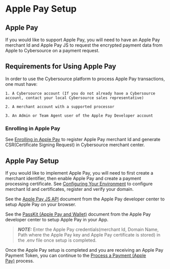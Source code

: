 # Apple Pay Setup

## Apple Pay

If you would like to support Apple Pay, you will need to have an Apple Pay merchant Id and Apple Pay JS to request the encrypted payment data from Apple to Cybersource on a payment request.

## Requirements for Using Apple Pay

In order to use the Cybersource platform to process Apple Pay transactions, one must have:

    1. A Cybersource account (If you do not already have a Cybersource account, contact your local Cybersource sales representative)

    2. A merchant account with a supported processor

    3. An Admin or Team Agent user of the Apple Pay Developer account

### Enrolling in Apple Pay

See [Enrolling in Apple Pay](https://docs.cybersource.com/content/dam/new-documentation/documentation/en/apple-pay/smartpay/rest/applepay-rest-smartpay.pdf) to register Apple Pay merchant Id and generate CSR(Certificate Signing Request) in Cybersource merchant center.

## Apple Pay Setup

If you would like to implement Apple Pay, you will need to first create a merchant identifier, then enable Apple Pay and create a payment processing certificate. See [Configuring Your Environment](https://developer.apple.com/documentation/apple_pay_on_the_web/configuring_your_environment) to configure merchant Id and certificates, register and verify your domain.

See the [Apple Pay JS API](https://developer.apple.com/documentation/apple_pay_on_the_web/apple_pay_js_api) document from the Apple Pay developer center to setup Apple Pay on your browser.

See the [PassKit (Apple Pay and Wallet)](https://developer.apple.com/documentation/passkit) document from the Apple Pay developer center to setup Apple Pay in your App.

> **_NOTE:_** Enter the Apple Pay credentials(merchant Id, Domain Name, Path where the Apple Pay key and Apple Pay certificate is stored) in the .env file once setup is completed.

Once the Apple Pay setup is completed and you are receiving an Apple Pay Payment Token, you can continue to the [Process a Payment (Apple Pay)](Process-a-Payment-ApplePay.md) process.